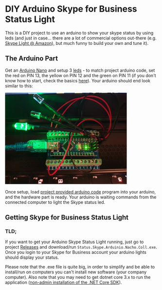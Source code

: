 # DIY Arduino Skype for Business Status Light

This is a DIY project to use an arduino to show your skype status by using leds (and just in case... there are a lot of commercial options out-there (e.g. [Skype Light @ Amazon](https://www.amazon.com/Plenom-Busylight-UC-Alpha-Indicator/dp/B009ERB6WG/ref=sr_1_1?keywords=Plenom&qid=1575217790&sr=8-1)), but much funny to build your own and tune it).

## The Arduino Part

Get an [Arduino Nano](https://www.amazon.com/LAFVIN-Board-ATmega328P-Micro-Controller-Arduino/dp/B07G99NNXL/ref=sxin_2_ac_d_rm) and setup 3 [leds](https://www.amazon.com/Haobase-50pcs-Mixed-Colour-Wired/dp/B01DZIRPM4) - to match project arduino code, set the red on PIN 13, the yellow on PIN 12 and the green on PIN 11 (if you don't know how to start, check the basics [here](https://create.arduino.cc/projecthub/glowascii/led-blinkies-arduino-basics-9a1bbb?ref=tag&ref_id=beginner&offset=5)).
 Your arduino should end look similar to this:

![3 leds Arduinio](./assets/3-leds-arduino.jpg)

Once setup, load [project provided arduino code](./src/Arduino/Arduino.ino) program into your arduino, and the hardware part is ready. Your arduino is waiting commands from the connected computer to light the Skype status led.

## Getting Skype for Business Status Light

### TLD;

If you want to get your Arduino Skype Status Light running, just go to project [Releases](https://github.com/NachoColl/arduino-skype-status-light/releases) and download/run ```Status.Skype.Arduinio.Nacho.Coll.exe```. Once you login to your Skype for Business account your arduino lights should display your status.

Please note that the .exe file is quite big, in order to simplify and be able to install/run on computers you can't install new software (your company computer). Also note that you may need to get dotnet core 3.x to run the application ([non-admin installation of the .NET Core SDK](https://docs.microsoft.com/en-us/dotnet/core/tools/dotnet-install-script)).









